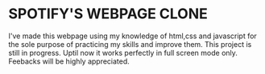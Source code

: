 # SPOTIFY'S WEBPAGE CLONE

I've made this webpage using my knowledge of html,css and javascript for the sole purpose of practicing my skills and improve them.
This project is still in progress.
Uptil now it works perfectly in full screen mode only.
Feebacks will be highly appreciated.
